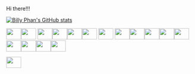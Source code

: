 Hi there!!!

[![Billy Phan's GitHub stats](https://github-readme-stats.vercel.app/api?username=bphan002)](https://github.com/bphan002/github-readme-stats)


<img src="https://cdn.jsdelivr.net/gh/devicons/devicon/icons/javascript/javascript-original.svg" height="30" width="40" /><img src="https://cdn.jsdelivr.net/gh/devicons/devicon/icons/ruby/ruby-original.svg" height="30" width="40" />
<img src="https://cdn.jsdelivr.net/gh/devicons/devicon/icons/react/react-original-wordmark.svg" height="30" width="40"/><img src="https://cdn.jsdelivr.net/gh/devicons/devicon/icons/redux/redux-original.svg" height="30" width="40" /><img src="https://cdn.jsdelivr.net/gh/devicons/devicon/icons/rails/rails-plain-wordmark.svg" height="30" width="40" /><img style="color:white;" src="https://cdn.jsdelivr.net/gh/devicons/devicon/icons/express/express-original-wordmark.svg" height="30" width="40" />
<img src="https://cdn.jsdelivr.net/gh/devicons/devicon/icons/nodejs/nodejs-original.svg" height="30" width="40" />
<img src="https://cdn.jsdelivr.net/gh/devicons/devicon/icons/html5/html5-plain-wordmark.svg" height="30" width="40" /><img src="https://cdn.jsdelivr.net/gh/devicons/devicon/icons/mongodb/mongodb-original-wordmark.svg" height="30" width="40" /><img src="https://cdn.jsdelivr.net/gh/devicons/devicon/icons/jquery/jquery-original-wordmark.svg" height="30" width="40" /><img src="https://cdn.jsdelivr.net/gh/devicons/devicon/icons/postgresql/postgresql-original.svg" height="30" width="40" /><img src="https://cdn.jsdelivr.net/gh/devicons/devicon/icons/sass/sass-original.svg" height="30" width="40" /><img src="https://cdn.jsdelivr.net/gh/devicons/devicon/icons/vscode/vscode-original.svg" height="30" width="40" /><img src="https://cdn.jsdelivr.net/gh/devicons/devicon/icons/webpack/webpack-plain.svg" height="30" width="40"/><img src="https://cdn.jsdelivr.net/gh/devicons/devicon/icons/d3js/d3js-plain.svg" height="30" width="40" /><img src="https://cdn.jsdelivr.net/gh/devicons/devicon/icons/heroku/heroku-plain-wordmark.svg" height="30" width="40"/>
          
          
          
          
          
          
          
          
          
          
          

          
          


<a href="https://www.linkedin.com/in/billy-phan-41014a40/" target="blank"><img align="center" src="https://cdn.jsdelivr.net/npm/simple-icons@3.0.1/icons/linkedin.svg" alt="" height="30" background-color="white" width="40" /></a>




  


 